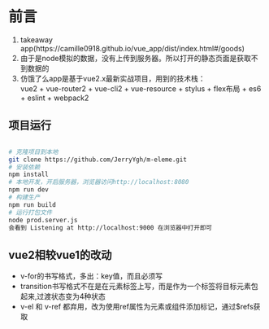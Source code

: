 # 前言

<ol>
<li>takeaway app(https://camille0918.github.io/vue_app/dist/index.html#/goods)</li>
<li>由于是node模拟的数据，没有上传到服务器。所以打开的静态页面是获取不到数据的</li>
<li>仿饿了么app是基于vue2.x最新实战项目，用到的技术栈：<br/>
  <span>vue2 + vue-router2 + vue-cli2 + vue-resource + stylus + flex布局 + es6 + eslint + webpack2</span>
</li>
</ol>  

## 项目运行

``` bash

# 克隆项目到本地
git clone https://github.com/JerryYgh/m-eleme.git
# 安装依赖
npm install
# 本地开发，开启服务器，浏览器访问http://localhost:8080
npm run dev
# 构建生产
npm run build
# 运行打包文件
node prod.server.js 
会看到 Listening at http://localhost:9000 在浏览器中打开即可
```

## vue2相较vue1的改动
<ul>
  <li>v-for的书写格式，多出：key值，而且必须写
  <li>transition书写格式不在是在元素标签上写，而是作为一个标签<transition></transition>将目标元素包起来,过渡状态变为4种状态</li>
  <li>v-el 和 v-ref 都弃用，改为使用ref属性为元素或组件添加标记，通过$refs获取</li>
</ul>
